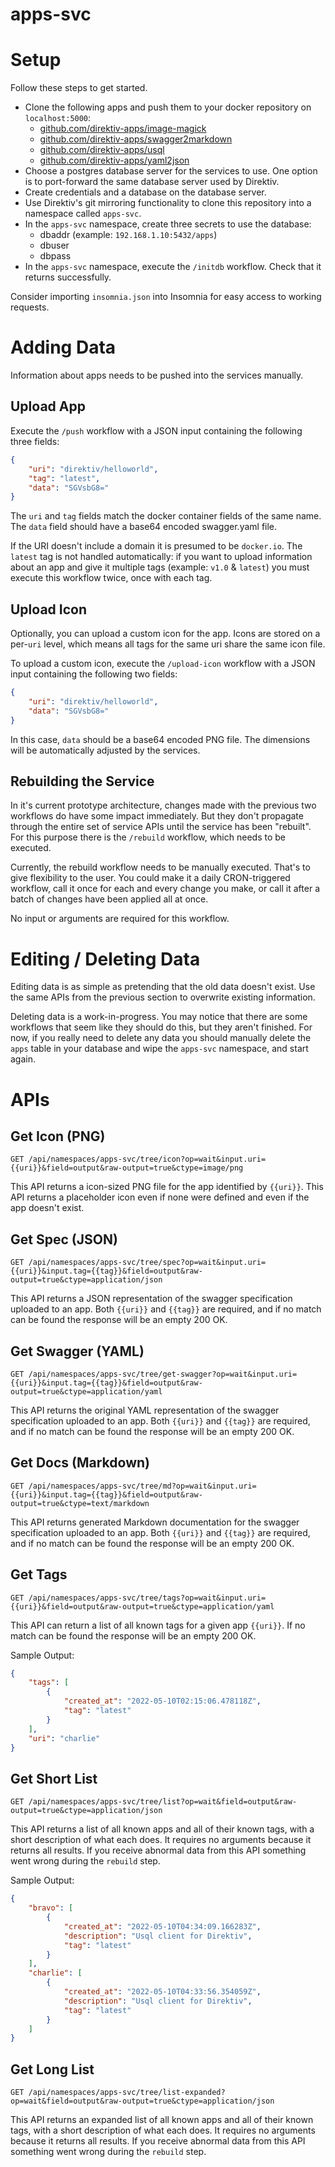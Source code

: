 # apps-svc

# Setup

Follow these steps to get started.

* Clone the following apps and push them to your docker repository on `localhost:5000`:
  * [github.com/direktiv-apps/image-magick](https://github.com/direktiv-apps/image-magick)
  * [github.com/direktiv-apps/swagger2markdown](https://github.com/direktiv-apps/swagger2markdown)
  * [github.com/direktiv-apps/usql](https://github.com/direktiv-apps/usql)
  * [github.com/direktiv-apps/yaml2json](https://github.com/direktiv-apps/yaml2json)
* Choose a postgres database server for the services to use. One option is to port-forward the same database server used by Direktiv.
* Create credentials and a database on the database server.
* Use Direktiv's git mirroring functionality to clone this repository into a namespace called `apps-svc`.
* In the `apps-svc` namespace, create three secrets to use the database:
  * dbaddr (example: `192.168.1.10:5432/apps`)
  * dbuser
  * dbpass
* In the `apps-svc` namespace, execute the `/initdb` workflow. Check that it returns successfully.

Consider importing `insomnia.json` into Insomnia for easy access to working requests.

# Adding Data

Information about apps needs to be pushed into the services manually. 

## Upload App

Execute the `/push` workflow with a JSON input containing the following three fields:

```json
{
    "uri": "direktiv/helloworld",
    "tag": "latest",
    "data": "SGVsbG8="
}
```

The `uri` and `tag` fields match the docker container fields of the same name. The `data` field should have a base64 encoded swagger.yaml file.

If the URI doesn't include a domain it is presumed to be `docker.io`. The `latest` tag is not handled automatically: if you want to upload information about an app and give it multiple tags (example: `v1.0` & `latest`) you must execute this workflow twice, once with each tag.

## Upload Icon 

Optionally, you can upload a custom icon for the app. Icons are stored on a per-`uri` level, which means all tags for the same uri share the same icon file. 

To upload a custom icon, execute the `/upload-icon` workflow with a JSON input containing the following two fields:

```json
{
    "uri": "direktiv/helloworld",
    "data": "SGVsbG8="
}
```

In this case, `data` should be a base64 encoded PNG file. The dimensions will be automatically adjusted by the services. 

## Rebuilding the Service

In it's current prototype architecture, changes made with the previous two workflows do have some impact immediately. But they don't propagate through the entire set of service APIs until the service has been "rebuilt". For this purpose there is the `/rebuild` workflow, which needs to be executed. 

Currently, the rebuild workflow needs to be manually executed. That's to give flexibility to the user. You could make it a daily CRON-triggered workflow, call it once for each and every change you make, or call it after a batch of changes have been applied all at once.

No input or arguments are required for this workflow.

# Editing / Deleting Data

Editing data is as simple as pretending that the old data doesn't exist. Use the same APIs from the previous section to overwrite existing information.

Deleting data is a work-in-progress. You may notice that there are some workflows that seem like they should do this, but they aren't finished. For now, if you really need to delete any data you should manually delete the `apps` table in your database and wipe the `apps-svc` namespace, and start again. 

# APIs

## Get Icon (PNG)

`GET /api/namespaces/apps-svc/tree/icon?op=wait&input.uri={{uri}}&field=output&raw-output=true&ctype=image/png`

This API returns a icon-sized PNG file for the app identified by `{{uri}}`. This API returns a placeholder icon even if none were defined and even if the app doesn't exist.

## Get Spec (JSON)

`GET /api/namespaces/apps-svc/tree/spec?op=wait&input.uri={{uri}}&input.tag={{tag}}&field=output&raw-output=true&ctype=application/json`

This API returns a JSON representation of the swagger specification uploaded to an app. Both `{{uri}}` and `{{tag}}` are required, and if no match can be found the response will be an empty 200 OK. 

## Get Swagger (YAML)

`GET /api/namespaces/apps-svc/tree/get-swagger?op=wait&input.uri={{uri}}&input.tag={{tag}}&field=output&raw-output=true&ctype=application/yaml`

This API returns the original YAML representation of the swagger specification uploaded to an app. Both `{{uri}}` and `{{tag}}` are required, and if no match can be found the response will be an empty 200 OK. 

## Get Docs (Markdown)

`GET /api/namespaces/apps-svc/tree/md?op=wait&input.uri={{uri}}&input.tag={{tag}}&field=output&raw-output=true&ctype=text/markdown`

This API returns generated Markdown documentation for the swagger specification uploaded to an app. Both `{{uri}}` and `{{tag}}` are required, and if no match can be found the response will be an empty 200 OK. 

## Get Tags

`GET /api/namespaces/apps-svc/tree/tags?op=wait&input.uri={{uri}}&field=output&raw-output=true&ctype=application/yaml`

This API can return a list of all known tags for a given app `{{uri}}`. If no match can be found the response will be an empty 200 OK.

Sample Output:

```json
{
	"tags": [
		{
			"created_at": "2022-05-10T02:15:06.478118Z",
			"tag": "latest"
		}
	],
	"uri": "charlie"
}
```

## Get Short List

`GET /api/namespaces/apps-svc/tree/list?op=wait&field=output&raw-output=true&ctype=application/json`

This API returns a list of all known apps and all of their known tags, with a short description of what each does. It requires no arguments because it returns all results. If you receive abnormal data from this API something went wrong during the `rebuild` step.

Sample Output:

```json
{
	"bravo": [
		{
			"created_at": "2022-05-10T04:34:09.166283Z",
			"description": "Usql client for Direktiv",
			"tag": "latest"
		}
	],
	"charlie": [
		{
			"created_at": "2022-05-10T04:33:56.354059Z",
			"description": "Usql client for Direktiv",
			"tag": "latest"
		}
	]
}
```

## Get Long List

`GET /api/namespaces/apps-svc/tree/list-expanded?op=wait&field=output&raw-output=true&ctype=application/json`

This API returns an expanded list of all known apps and all of their known tags, with a short description of what each does. It requires no arguments because it returns all results. If you receive abnormal data from this API something went wrong during the `rebuild` step.
